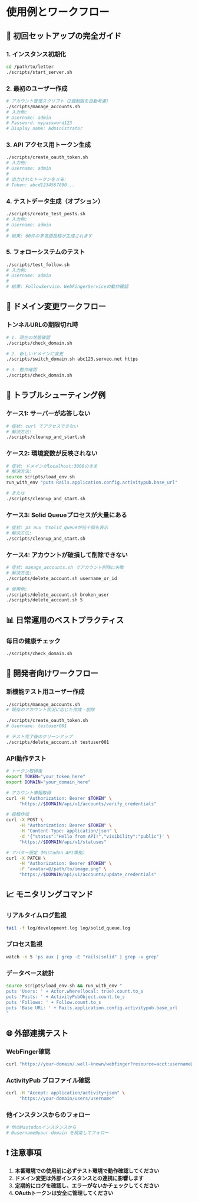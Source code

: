# 使用例とワークフロー

## 🚀 初回セットアップの完全ガイド

### 1. インスタンス初期化
```bash
cd /path/to/letter
./scripts/start_server.sh
```

### 2. 最初のユーザー作成
```bash
# アカウント管理スクリプト（2個制限を自動考慮）
./scripts/manage_accounts.sh
# 入力例:
# Username: admin
# Password: mypassword123
# Display name: Administrator
```

### 3. API アクセス用トークン生成
```bash
./scripts/create_oauth_token.sh
# 入力例:
# Username: admin
# 
# 出力されたトークンをメモ:
# Token: abcd1234567890...
```

### 4. テストデータ生成（オプション）
```bash
./scripts/create_test_posts.sh
# 入力例:
# Username: admin
# 
# 結果: 60件の多言語投稿が生成されます
```

### 5. フォローシステムのテスト
```bash
./scripts/test_follow.sh
# 入力例:
# Username: admin
# 
# 結果: FollowService、WebFingerServiceの動作確認
```

## 🔄 ドメイン変更ワークフロー

### トンネルURLの期限切れ時
```bash
# 1. 現在の状態確認
./scripts/check_domain.sh

# 2. 新しいドメインに変更
./scripts/switch_domain.sh abc123.serveo.net https

# 3. 動作確認
./scripts/check_domain.sh
```

## 🐛 トラブルシューティング例

### ケース1: サーバーが応答しない
```bash
# 症状: curl でアクセスできない
# 解決方法:
./scripts/cleanup_and_start.sh
```

### ケース2: 環境変数が反映されない
```bash
# 症状: ドメインがlocalhost:3000のまま
# 解決方法:
source scripts/load_env.sh
run_with_env "puts Rails.application.config.activitypub.base_url"

# または
./scripts/cleanup_and_start.sh
```

### ケース3: Solid Queueプロセスが大量にある
```bash
# 症状: ps aux でsolid_queueが何十個も表示
# 解決方法:
./scripts/cleanup_and_start.sh
```

### ケース4: アカウントが破損して削除できない
```bash
# 症状: manage_accounts.sh でアカウント削除に失敗
# 解決方法:
./scripts/delete_account.sh username_or_id

# 使用例:
./scripts/delete_account.sh broken_user
./scripts/delete_account.sh 5
```

## 📊 日常運用のベストプラクティス

### 毎日の健康チェック
```bash
./scripts/check_domain.sh
```

## 🔧 開発者向けワークフロー

### 新機能テスト用ユーザー作成
```bash
./scripts/manage_accounts.sh
# 既存のアカウント状況に応じた作成・削除

./scripts/create_oauth_token.sh
# Username: testuser001

# テスト完了後のクリーンアップ
./scripts/delete_account.sh testuser001
```

### API動作テスト
```bash
# トークン取得後
export TOKEN="your_token_here"
export DOMAIN="your_domain_here"

# アカウント情報取得
curl -H "Authorization: Bearer $TOKEN" \
     "https://$DOMAIN/api/v1/accounts/verify_credentials"

# 投稿作成
curl -X POST \
     -H "Authorization: Bearer $TOKEN" \
     -H "Content-Type: application/json" \
     -d '{"status":"Hello from API!","visibility":"public"}' \
     "https://$DOMAIN/api/v1/statuses"

# アバター設定（Mastodon API準拠）
curl -X PATCH \
     -H "Authorization: Bearer $TOKEN" \
     -F "avatar=@/path/to/image.png" \
     "https://$DOMAIN/api/v1/accounts/update_credentials"
```

## 📈 モニタリングコマンド

### リアルタイムログ監視
```bash
tail -f log/development.log log/solid_queue.log
```

### プロセス監視
```bash
watch -n 5 'ps aux | grep -E "rails|solid" | grep -v grep'
```

### データベース統計
```bash
source scripts/load_env.sh && run_with_env "
puts 'Users: ' + Actor.where(local: true).count.to_s
puts 'Posts: ' + ActivityPubObject.count.to_s
puts 'Follows: ' + Follow.count.to_s
puts 'Base URL: ' + Rails.application.config.activitypub.base_url
"
```

## 🌐 外部連携テスト

### WebFinger確認
```bash
curl "https://your-domain/.well-known/webfinger?resource=acct:username@your-domain"
```

### ActivityPub プロファイル確認
```bash
curl -H "Accept: application/activity+json" \
     "https://your-domain/users/username"
```

### 他インスタンスからのフォロー
```bash
# 他のMastodonインスタンスから
# @username@your-domain を検索してフォロー
```

## ❗ 注意事項

1. **本番環境での使用前に必ずテスト環境で動作確認してください**
2. **ドメイン変更は外部インスタンスとの連携に影響します**
3. **定期的にログを確認し、エラーがないかチェックしてください**
4. **OAuthトークンは安全に管理してください**